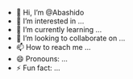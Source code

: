 - 👋 Hi, I’m @Abashido
- 👀 I’m interested in ...
- 🌱 I’m currently learning ...
- 💞️ I’m looking to collaborate on ...
- 📫 How to reach me ...
- 😄 Pronouns: ...
- ⚡ Fun fact: ...

<!---
Abashido/Abashido is a ✨ special ✨ repository because its `README.md` (this file) appears on your GitHub profile.
You can click the Preview link to take a look at your changes.
--->
